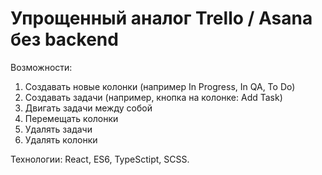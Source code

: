 # Упрощенный аналог Trello / Asana без backend

Возможности:
1. Создавать новые колонки (например In Progress, In QA, To Do)
2. Создавать задачи (например, кнопка на колонке: Add Task)
3. Двигать задачи между собой
4. Перемещать колонки
5. Удалять задачи
6. Удалять колонки

Технологии:
React, ES6, TypeSctipt, SCSS.
